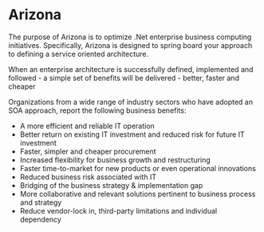 # Arizona


The purpose of Arizona is to optimize .Net enterprise business computing initiatives. Specifically, Arizona is designed to spring board your approach to defining a service oriented architecture.

When an enterprise architecture is successfully defined, implemented and followed - a simple set of benefits will be delivered - better, faster and cheaper

Organizations from a wide range of industry sectors who have adopted an SOA approach, report the following business benefits:

* A more efficient and reliable IT operation
* Better return on existing IT investment and reduced risk for future IT investment
* Faster, simpler and cheaper procurement
* Increased flexibility for business growth and restructuring
* Faster time-to-market for new products or even operational innovations
* Reduced business risk associated with IT
* Bridging of the business strategy & implementation gap
* More collaborative and relevant solutions pertinent to business process and strategy
* Reduce vendor-lock in, third-party limitations and individual dependency


